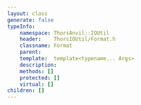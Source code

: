 ```yaml
---
layout: class
generate: false
typeInfo:
    namespace: ThorsAnvil::IOUtil
    header:    ThorsIOUtil/Format.h
    classname: Format
    parent:    
    template:  template<typename... Args>
    description: 
    methods: []
    protected: []
    virtual: []
children: []
---
```

